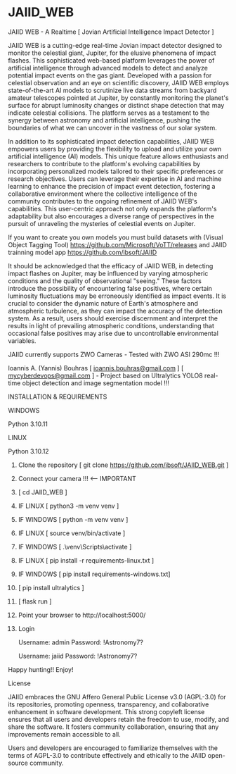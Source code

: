 # JAIID_WEB
JAIID WEB - A Realtime [ Jovian Artificial Intelligence Impact Detector ]

JAIID WEB is a cutting-edge real-time Jovian impact detector designed to monitor the celestial giant, Jupiter, for the elusive phenomena of impact flashes. This sophisticated web-based platform leverages the power of artificial intelligence through advanced models to detect and analyze potential impact events on the gas giant. Developed with a passion for celestial observation and an eye on scientific discovery, JAIID WEB employs state-of-the-art AI models to scrutinize live data streams from backyard amateur telescopes pointed at Jupiter, by constantly monitoring the planet's surface for abrupt luminosity changes or distinct shape detection that may indicate celestial collisions. The platform serves as a testament to the synergy between astronomy and artificial intelligence, pushing the boundaries of what we can uncover in the vastness of our solar system.

In addition to its sophisticated impact detection capabilities, JAIID WEB empowers users by providing the flexibility to upload and utilize your own artificial intelligence (AI) models. This unique feature allows enthusiasts and researchers to contribute to the platform's evolving capabilities by incorporating personalized models tailored to their specific preferences or research objectives. Users can leverage their expertise in AI and machine learning to enhance the precision of impact event detection, fostering a collaborative environment where the collective intelligence of the community contributes to the ongoing refinement of JAIID WEB's capabilities. This user-centric approach not only expands the platform's adaptability but also encourages a diverse range of perspectives in the pursuit of unraveling the mysteries of celestial events on Jupiter.

If you want to create you own models you must build datasets with (Visual Object Tagging Tool) https://github.com/Microsoft/VoTT/releases and JAIID trainning model app https://github.com/ibsoft/JAIID 

It should be acknowledged that the efficacy of JAIID WEB, in detecting impact flashes on Jupiter, may be influenced by varying atmospheric conditions and the quality of observational "seeing." These factors introduce the possibility of encountering false positives, where certain luminosity fluctuations may be erroneously identified as impact events. It is crucial to consider the dynamic nature of Earth's atmosphere and atmospheric turbulence, as they can impact the accuracy of the detection system. As a result, users should exercise discernment and interpret the results in light of prevailing atmospheric conditions, understanding that occasional false positives may arise due to uncontrollable environmental variables.

JAIID currently supports ZWO Cameras - Tested with ZWO ASI 290mc !!!


Ioannis A. (Yannis) Bouhras [ ioannis.bouhras@gmail.com ] [ mycyberdevops@gmail.com ] - Project based on Ultralytics YOLO8 real-time object detection and image segmentation model !!!

INSTALLATION & REQUIREMENTS

WINDOWS

Python 3.10.11

LINUX

Python 3.10.12


1. Clone the repository [ git clone https://github.com/ibsoft/JAIID_WEB.git ]
2. Connect your camera !!! <-- IMPORTANT
3. [ cd JAIID_WEB ]
4. IF LINUX [ python3 -m venv venv ]
5. IF WINDOWS [ python -m venv venv ]
6. IF LINUX [ source venv/bin/activate ]
7. IF WINDOWS [ .\venv\Scripts\activate ]
8. IF LINUX [ pip install -r requirements-linux.txt ]
9. IF WINDOWS [ pip install requirements-windows.txt]
10. [ pip install ultralytics ]
11. [ flask run ]
12. Point your browser to http://localhost:5000/
13. Login

    Username: admin
    Password: !Astronomy7?

    Username: jaiid
    Password: !Astronomy7?

Happy hunting!! Enjoy!

License

JAIID embraces the GNU Affero General Public License v3.0 (AGPL-3.0) for its repositories, promoting openness, transparency, and collaborative enhancement in software development. This strong copyleft license ensures that all users and developers retain the freedom to use, modify, and share the software. It fosters community collaboration, ensuring that any improvements remain accessible to all.

Users and developers are encouraged to familiarize themselves with the terms of AGPL-3.0 to contribute effectively and ethically to the JAIID open-source community.
